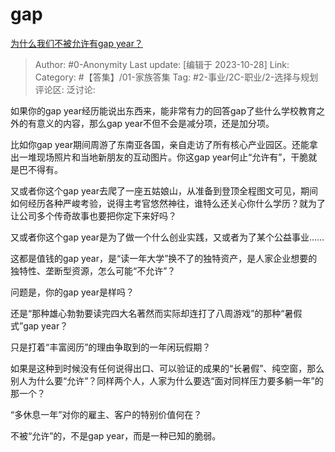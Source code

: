 # gap
[为什么我们不被允许有gap year？](https://www.zhihu.com/question/593093174/answer/3267321026)

> Author: #0-Anonymity
> Last update: [编辑于 2023-10-28]
> Link:
> Category: #【答集】/01-家族答集 
> Tag: #2-事业/2C-职业/2-选择与规划 
> 评论区:
> 泛讨论:

如果你的gap year经历能说出东西来，能非常有力的回答gap了些什么学校教育之外的有意义的内容，那么gap year不但不会是减分项，还是加分项。

比如你gap year期间周游了东南亚各国，亲自走访了所有核心产业园区。还能拿出一堆现场照片和当地新朋友的互动图片。你这gap year何止“允许有”，干脆就是巴不得有。

又或者你这个gap year去爬了一座五姑娘山，从准备到登顶全程图文可见，期间如何经历各种严峻考验，说得主考官悠然神往，谁特么还关心你什么学历？就为了让公司多个传奇故事也要把你定下来好吗？

又或者你这个gap year是为了做一个什么创业实践，又或者为了某个公益事业……

这都是值钱的gap year，是“读一年大学”换不了的独特资产，是人家企业想要的独特性、垄断型资源，怎么可能“不允许”？

问题是，你的gap year是样吗？

还是“那种雄心勃勃要读完四大名著然而实际却连打了八周游戏”的那种“暑假式”gap year？

只是打着“丰富阅历”的理由争取到的一年闲玩假期？

如果是这种到时候没有任何说得出口、可以验证的成果的“长暑假”、纯空窗，那么别人为什么要“允许”？同样两个人，人家为什么要选“面对同样压力要多躺一年”的那一个？

“多休息一年”对你的雇主、客户的特别价值何在？

不被“允许”的，不是gap year，而是一种已知的脆弱。
